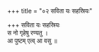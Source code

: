 +++
title = "०२ सविता यः सहस्रियः"

+++
सविता यः सहस्रियः  
स नो गृहेषु रण्यतु ।  
आ पुष्टम् एत्व् आ वसु ॥